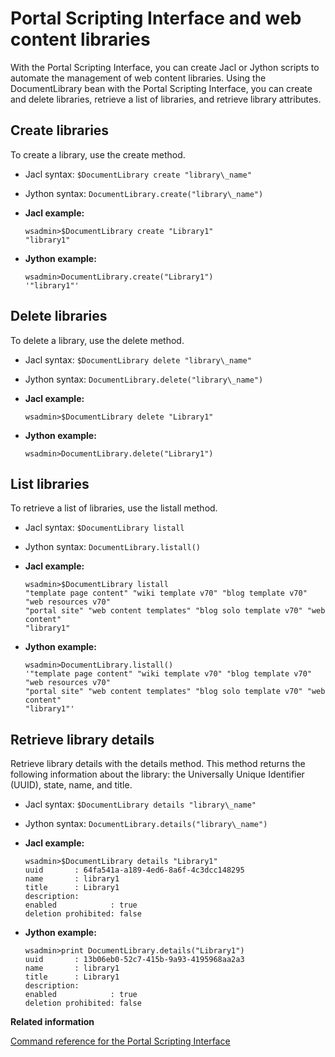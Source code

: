 # Portal Scripting Interface and web content libraries

With the Portal Scripting Interface, you can create Jacl or Jython scripts to automate the management of web content libraries. Using the DocumentLibrary bean with the Portal Scripting Interface, you can create and delete libraries, retrieve a list of libraries, and retrieve library attributes.

## Create libraries

To create a library, use the create method.

-   Jacl syntax: `$DocumentLibrary create "library\_name"`
-   Jython syntax: `DocumentLibrary.create("library\_name")`

-   **Jacl example:**

    ```
    wsadmin>$DocumentLibrary create "Library1"
    "library1"
    ```

-   **Jython example:**

    ```
    wsadmin>DocumentLibrary.create("Library1")
    '"library1"'
    ```


## Delete libraries

To delete a library, use the delete method.

-   Jacl syntax: `$DocumentLibrary delete "library\_name"`
-   Jython syntax: `DocumentLibrary.delete("library\_name")`

-   **Jacl example:**

    ```
    wsadmin>$DocumentLibrary delete "Library1"
    ```

-   **Jython example:**

    ```
    wsadmin>DocumentLibrary.delete("Library1")
    ```


## List libraries

To retrieve a list of libraries, use the listall method.

-   Jacl syntax: `$DocumentLibrary listall`
-   Jython syntax: `DocumentLibrary.listall()`

-   **Jacl example:**

    ```
    wsadmin>$DocumentLibrary listall
    "template page content" "wiki template v70" "blog template v70" "web resources v70"
    "portal site" "web content templates" "blog solo template v70" "web content"
    "library1"
    ```

-   **Jython example:**

    ```
    wsadmin>DocumentLibrary.listall()
    '"template page content" "wiki template v70" "blog template v70" "web resources v70"
    "portal site" "web content templates" "blog solo template v70" "web content"
    "library1"'
    ```


## Retrieve library details

Retrieve library details with the details method. This method returns the following information about the library: the Universally Unique Identifier \(UUID\), state, name, and title.

-   Jacl syntax: `$DocumentLibrary details "library\_name"`
-   Jython syntax: `DocumentLibrary.details("library\_name")`

-   **Jacl example:**

    ```
    wsadmin>$DocumentLibrary details "Library1"
    uuid       : 64fa541a-a189-4ed6-8a6f-4c3dcc148295
    name       : library1
    title      : Library1
    description:
    enabled            : true
    deletion prohibited: false
    ```

-   **Jython example:**

    ```
    wsadmin>print DocumentLibrary.details("Library1")
    uuid       : 13b06eb0-52c7-415b-9a93-4195968aa2a3
    name       : library1
    title      : Library1
    description:
    enabled            : true
    deletion prohibited: false
    ```



**Related information**  


[Command reference for the Portal Scripting Interface](../admin-system/adpsicrf.md)

